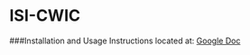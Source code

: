 # ISI-CWIC
###Installation and Usage Instructions located at:
[Google Doc](https://docs.google.com/document/d/1guNg0ff4EN5Fjb2OxnLEljm1kCjtPX_yRIK9wZR-aDQ/edit?usp=sharing)